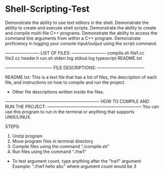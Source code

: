 # Shell-Scripting-Test
Demonstrate the ability to use text editors in the shell. Demonstrate the ability to create and execute shell scripts. Demonstrate the ability to create and compile multi-file C++ programs. Demonstrate the ability to access the command line arguments from within a C++ program. Demonstrate proficiency in logging your console input/output using the script command.

————————
LIST OF FILES:
————————
compile.sh
file1.cc
file2.cc
header.h
run.sh
stderr.log
stdout.log
typescript
README.txt

———————————
FILE DESCRIPTIONS:
———————————

README.txt: This is a text file that has a list of files, the description of each file, and instructions on how to compile and run the project.

* Other file descriptions written inside the files.

——————————————————————
HOW TO COMPILE AND RUN THE PROJECT:
——————————————————————
You can use this program to run in the terminal or anything that supports UNIX/LINUX.

STEPS:
1) Unzip program
2) Move program files in terminal directory
3) Compile files using the command “./compile.sh”
4) Run files using the command “./hw1”
* To test argument count, type anything after the "hw1" argument
	Example: “./hw1 hello abc" where argument count would be 3

